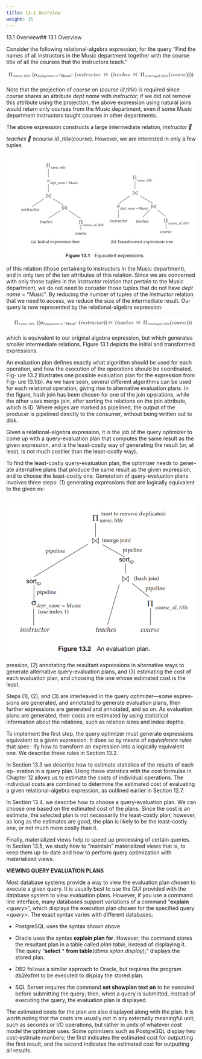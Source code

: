 ```yaml
---
title: 13.1 Overview
weight: 35
---
```


13.1 Overview## 13.1 Overview

Consider the following relational-algebra expression, for the query “Find the names of all instructors in the Music department together with the course title of all the courses that the instructors teach.”

![Alt text](image-62.png)

Note that the projection of _course_ on (_course id_,_title_) is required since _course_ shares an attribute _dept name_ with _instructor_; if we did not remove this attribute using the projection, the above expression using natural joins would return only courses from the Music department, even if some Music department instructors taught courses in other departments.

The above expression constructs a large intermediate relation, _instructor _

_teaches  πcourse id ,title_(_course_). However, we are interested in only a few tuples

![Alt text](image-51.png)

of this relation (those pertaining to instructors in the Music department), and in only two of the ten attributes of this relation. Since we are concerned with only those tuples in the _instructor_ relation that pertain to the Music department, we do not need to consider those tuples that do not have _dept name_ \= “Music”. By reducing the number of tuples of the _instructor_ relation that we need to access, we reduce the size of the intermediate result. Our query is now represented by the relational-algebra expression:

![Alt text](image-63.png)

which is equivalent to our original algebra expression, but which generates smaller intermediate relations. Figure 13.1 depicts the initial and transformed expressions.

An evaluation plan defines exactly what algorithm should be used for each operation, and how the execution of the operations should be coordinated. Fig- ure 13.2 illustrates one possible evaluation plan for the expression from Fig- ure 13.1(b). As we have seen, several different algorithms can be used for each relational operation, giving rise to alternative evaluation plans. In the figure, hash join has been chosen for one of the join operations, while the other uses merge join, after sorting the relations on the join attribute, which is ID. Where edges are marked as pipelined, the output of the producer is pipelined directly to the consumer, without being written out to disk.

Given a relational-algebra expression, it is the job of the query optimizer to come up with a query-evaluation plan that computes the same result as the given expression, and is the least-costly way of generating the result (or, at least, is not much costlier than the least-costly way).

To find the least-costly query-evaluation plan, the optimizer needs to gener- ate alternative plans that produce the same result as the given expression, and to choose the least-costly one. Generation of query-evaluation plans involves three steps: (1) generating expressions that are logically equivalent to the given ex-  

![Alt text](image-52.png)

pression, (2) annotating the resultant expressions in alternative ways to generate alternative query-evaluation plans, and (3) estimating the cost of each evaluation plan, and choosing the one whose estimated cost is the least.

Steps (1), (2), and (3) are interleaved in the query optimizer—some expres- sions are generated, and annotated to generate evaluation plans, then further expressions are generated and annotated, and so on. As evaluation plans are generated, their costs are estimated by using statistical information about the relations, such as relation sizes and index depths.

To implement the first step, the query optimizer must generate expressions equivalent to a given expression. It does so by means of _equivalence rules_ that spec- ify how to transform an expression into a logically equivalent one. We describe these rules in Section 13.2.

In Section 13.3 we describe how to estimate statistics of the results of each op- eration in a query plan. Using these statistics with the cost formulae in Chapter 12 allows us to estimate the costs of individual operations. The individual costs are combined to determine the estimated cost of evaluating a given relational-algebra expression, as outlined earlier in Section 12.7.

In Section 13.4, we describe how to choose a query-evaluation plan. We can choose one based on the estimated cost of the plans. Since the cost is an estimate, the selected plan is not necessarily the least-costly plan; however, as long as the estimates are good, the plan is likely to be the least-costly one, or not much more costly than it.

Finally, materialized views help to speed up processing of certain queries. In Section 13.5, we study how to “maintain” materialized views that is, to keep them up-to-date and how to perform query optimization with materialized views.  

**VIEWING QUERY EVALUATION PLANS**

Most database systems provide a way to view the evaluation plan chosen to execute a given query. It is usually best to use the GUI provided with the database system to view evaluation plans. However, if you use a command line interface, many databases support variations of a command “**explain** _<_query_\>_”, which displays the execution plan chosen for the specified query _<_query_\>_. The exact syntax varies with different databases:

- PostgreSQL uses the syntax shown above.

- Oracle uses the syntax **explain plan for**. However, the command stores the resultant plan in a table called _plan table_, instead of displaying it. The query “**select** \* **from table**(_dbms xplan.display_);” displays the stored plan.

- DB2 follows a similar approach to Oracle, but requires the program db2exfmt to be executed to display the stored plan.

- SQL Server requires the command **set showplan text on** to be executed before submitting the query; then, when a query is submitted, instead of executing the query, the evaluation plan is displayed.

The estimated costs for the plan are also displayed along with the plan. It is worth noting that the costs are usually not in any externally meaningful unit, such as seconds or I/O operations, but rather in units of whatever cost model the optimizer uses. Some optimizers such as PostgreSQL display two cost-estimate numbers; the first indicates the estimated cost for outputting the first result, and the second indicates the estimated cost for outputting all results.

